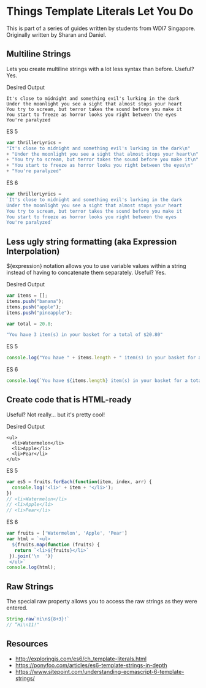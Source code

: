 # Things Template Literals Let You Do
This is part of a series of guides written by students from WDI7 Singapore. Originally written by Sharan and Daniel.

## Multiline Strings
Lets you create multiline strings with a lot less syntax than before.
Useful? Yes.

Desired Output
```
It's close to midnight and something evil's lurking in the dark
Under the moonlight you see a sight that almost stops your heart
You try to scream, but terror takes the sound before you make it
You start to freeze as horror looks you right between the eyes
You're paralyzed
```

ES 5
```js
var thrillerLyrics =
"It's close to midnight and something evil's lurking in the dark\n"
+ "Under the moonlight you see a sight that almost stops your heart\n"
+ "You try to scream, but terror takes the sound before you make it\n"
+ "You start to freeze as horror looks you right between the eyes\n"
+ "You're paralyzed"
```

ES 6
```js
var thrillerLyrics =
`It's close to midnight and something evil's lurking in the dark
Under the moonlight you see a sight that almost stops your heart
You try to scream, but terror takes the sound before you make it
You start to freeze as horror looks you right between the eyes
You're paralyzed`
```

## Less ugly string formatting (aka Expression Interpolation)
${expression} notation allows you to use variable values within a string instead of having to concatenate them separately.
Useful? Yes.

Desired Output
```js
var items = [];
items.push("banana");
items.push("apple");
items.push("pineapple");

var total = 20.8;

"You have 3 item(s) in your basket for a total of $20.80"
```

ES 5
```js
console.log("You have " + items.length + " item(s) in your basket for a total of $" + total);
```

ES 6
```js
console.log(`You have ${items.length} item(s) in your basket for a total of $${total}`);
```

## Create code that is HTML-ready
Useful? Not really... but it's pretty cool!

Desired Output
```
<ul>
  <li>Watermelon</li>
  <li>Apple</li>
  <li>Pear</li>
</ul>
```

ES 5
```js
var es5 = fruits.forEach(function(item, index, arr) {
  console.log('<li>' + item + '</li>');
})
// <li>Watermelon</li>
// <li>Apple</li>
// <li>Pear</li>
```

ES 6
```js
var fruits = ['Watermelon', 'Apple', 'Pear']
var html = `<ul>
  ${fruits.map(function (fruits) {
   return `<li>${fruits}</li>`
 }).join('\n  ')}
 </ul>`
console.log(html);
```

## Raw Strings

The special raw property allows you to access the raw strings as they were entered.
```js
String.raw`Hi\n${8+3}!`
// “Hi\n11!"
```

## Resources
* http://exploringjs.com/es6/ch_template-literals.html
* https://ponyfoo.com/articles/es6-template-strings-in-depth
* https://www.sitepoint.com/understanding-ecmascript-6-template-strings/
